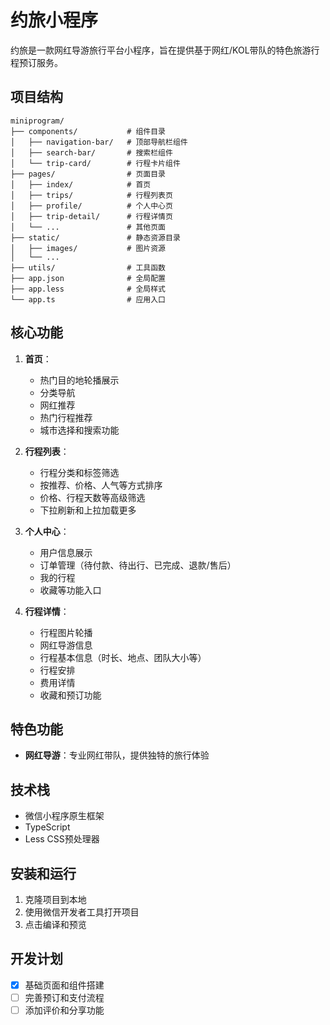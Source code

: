 # 约旅小程序

约旅是一款网红导游旅行平台小程序，旨在提供基于网红/KOL带队的特色旅游行程预订服务。

## 项目结构

```
miniprogram/
├── components/           # 组件目录
│   ├── navigation-bar/   # 顶部导航栏组件
│   ├── search-bar/       # 搜索栏组件
│   └── trip-card/        # 行程卡片组件
├── pages/                # 页面目录
│   ├── index/            # 首页
│   ├── trips/            # 行程列表页
│   ├── profile/          # 个人中心页
│   ├── trip-detail/      # 行程详情页
│   └── ...               # 其他页面
├── static/               # 静态资源目录
│   ├── images/           # 图片资源
│   └── ...
├── utils/                # 工具函数
├── app.json              # 全局配置
├── app.less              # 全局样式
└── app.ts                # 应用入口
```

## 核心功能

1. **首页**：
   - 热门目的地轮播展示
   - 分类导航
   - 网红推荐
   - 热门行程推荐
   - 城市选择和搜索功能

2. **行程列表**：
   - 行程分类和标签筛选
   - 按推荐、价格、人气等方式排序
   - 价格、行程天数等高级筛选
   - 下拉刷新和上拉加载更多

3. **个人中心**：
   - 用户信息展示
   - 订单管理（待付款、待出行、已完成、退款/售后）
   - 我的行程
   - 收藏等功能入口

4. **行程详情**：
   - 行程图片轮播
   - 网红导游信息
   - 行程基本信息（时长、地点、团队大小等）
   - 行程安排
   - 费用详情
   - 收藏和预订功能

## 特色功能

- **网红导游**：专业网红带队，提供独特的旅行体验

## 技术栈

- 微信小程序原生框架
- TypeScript
- Less CSS预处理器

## 安装和运行

1. 克隆项目到本地
2. 使用微信开发者工具打开项目
3. 点击编译和预览

## 开发计划

- [x] 基础页面和组件搭建
- [ ] 完善预订和支付流程
- [ ] 添加评价和分享功能 